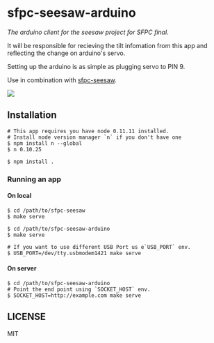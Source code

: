 # sfpc-seesaw-arduino
  
  *The arduino client for the seesaw project for SFPC final.*
  
  It will be responsible for recieving the tilt infomation from this app and reflecting the change on arduino's servo.

  Setting up the arduino is as simple as plugging servo to PIN 9.

  Use in combination with [sfpc-seesaw](https://github.com/mnmly/sfpc-seesaw).
  
  ![](http://c.mnmly.com/Ve5d/diagram.gif)

## Installation

    # This app requires you have node 0.11.11 installed.
    # Install node version manager `n` if you don't have one
    $ npm install n --global
    $ n 0.10.25

    $ npm install .

### Running an app

#### On local

    $ cd /path/to/sfpc-seesaw
    $ make serve

    $ cd /path/to/sfpc-seesaw-arduino
    $ make serve

    # If you want to use different USB Port us e`USB_PORT` env.
    $ USB_PORT=/dev/tty.usbmodem1421 make serve

#### On server
    
    $ cd /path/to/sfpc-seesaw-arduino
    # Point the end point using `SOCKET_HOST` env.
    $ SOCKET_HOST=http://example.com make serve

## LICENSE
  MIT

